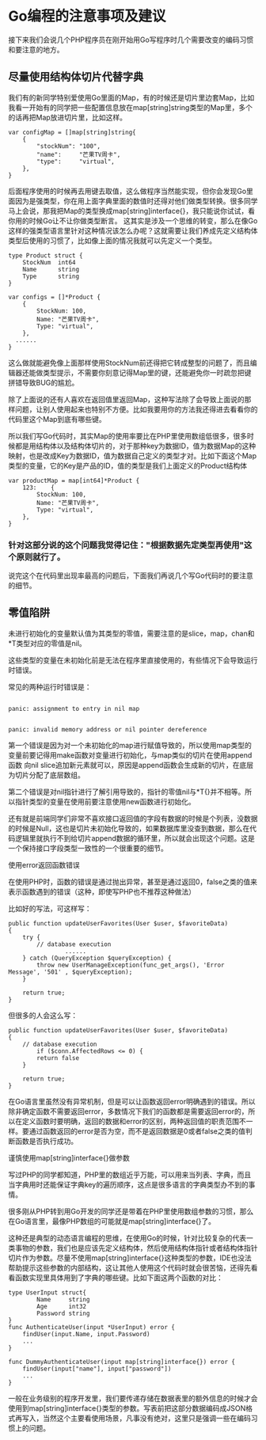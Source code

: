 # Go编程的注意事项及建议

接下来我们会说几个PHP程序员在刚开始用Go写程序时几个需要改变的编码习惯和要注意的地方。

## 尽量使用结构体切片代替字典

我们有的新同学特别爱使用Go里面的Map，有的时候还是切片里边套Map，比如我看一开始有的同学把一些配置信息放在map[string]string类型的Map里，多个的话再把Map放进切片里，比如这样。
```
var configMap = []map[string]string{
    {
        "stockNum": "100",
        "name":     "芒果TV周卡",
        "type":     "virtual",
    },
}
```

后面程序使用的时候再去用键去取值，这么做程序当然能实现，但你会发现Go里面因为是强类型，你在用上面字典里面的数值时还得对他们做类型转换。很多同学马上会说，那我把Map的类型换成map[string]interface{}，我只能说你试试，看你用的时候Go让不让你做类型断言。
这其实是涉及一个思维的转变，那么在像Go这样的强类型语言里针对这种情况该怎么办呢？这就需要让我们养成先定义结构体类型后使用的习惯了，比如像上面的情况我就可以先定义一个类型。
```
type Product struct {
    StockNum  int64
    Name      string
    Type      string
}

var configs = []*Product {
    {
        StockNum: 100,
        Name: "芒果TV周卡",
        Type: "virtual",
    },
  ......
}
```

这么做就能避免像上面那样使用StockNum前还得把它转成整型的问题了，而且编辑器还能做类型提示，不需要你刻意记得Map里的键，还能避免你一时疏忽把键拼错导致BUG的尴尬。

除了上面说的还有人喜欢在返回值里返回Map，这种写法除了会导致上面说的那样问题，让别人使用起来也特别不方便。比如我要用你的方法我还得进去看看你的代码里这个Map到底有哪些键。

所以我们写Go代码时，其实Map的使用率要比在PHP里使用数组低很多，很多时候都是用结构体以及结构体切片的，对于那种key为数据ID，值为数据Map的这种映射，也是改成Key为数据ID，值为数据自己定义的类型才对。比如下面这个Map类型的变量，它的Key是产品的ID，值的类型是我们上面定义的Product结构体
```
var productMap = map[int64]*Product {
    123:    {
        StockNum: 100,
        Name: "芒果TV周卡",
        Type: "virtual",
    },
}
```

### 针对这部分说的这个问题我觉得记住："根据数据先定类型再使用"这个原则就行了。

说完这个在代码里出现率最高的问题后，下面我们再说几个写Go代码时的要注意的细节。

## 零值陷阱
未进行初始化的变量默认值为其类型的零值，需要注意的是slice，map，chan和*T类型对应的零值是nil。

这些类型的变量在未初始化前是无法在程序里直接使用的，有些情况下会导致运行时错误。

常见的两种运行时错误是：
```

panic: assignment to entry in nil map


panic: invalid memory address or nil pointer dereference
```

第一个错误是因为对一个未初始化的map进行赋值导致的，所以使用map类型的变量前要记得用make函数对变量进行初始化，与map类似的切片在使用append函数 向nil slice追加新元素就可以，原因是append函数会生成新的切片，在底层为切片分配了底层数组。

第二个错误是对nil指针进行了解引用导致的，指针的零值nil与*T{}并不相等。所以指针类型的变量在使用前要注意使用new函数进行初始化。

还有就是前端同学们非常不喜欢接口返回值的字段有数据的时候是个列表，没数据的时候是Null，这也是切片未初始化导致的，如果数据库里没查到数据，那么在代码逻辑里就执行不到给切片append数据的循环里，所以就会出现这个问题。这是一个保持接口字段类型一致性的一个很重要的细节。

使用error返回函数错误

在使用PHP时，函数的错误是通过抛出异常，甚至是通过返回0，false之类的值来表示函数遇到的错误（这种，即使写PHP也不推荐这种做法）

比如好的写法，可这样写：
```
public function updateUserFavorites(User $user, $favoriteData)
{
    try {
        // database execution
                ......
    } catch (QueryException $queryException) {
        throw new UserManageException(func_get_args(), 'Error Message', '501' , $queryException);
    }

    return true;
}
```

但很多的人会这么写：
```
public function updateUserFavorites(User $user, $favoriteData)
{
    // database execution
        if ($conn.AffectedRows <= 0) {
        return false
    }

    return true;
}
```
在Go语言里虽然没有异常机制，但是可以让函数返回error明确遇到的错误。所以除非确定函数不需要返回error，多数情况下我们的函数都是需要返回error的，所以在定义函数时要明确，返回的数据和error的区别，两种返回值的职责范围不一样。要通过函数返回的error是否为空，而不是返回数据是0或者false之类的值判断函数是否执行成功。

谨慎使用map[string]interface{}做参数

写过PHP的同学都知道，PHP里的数组近乎万能，可以用来当列表、字典，而且当字典用时还能保证字典key的遍历顺序，这点是很多语言的字典类型办不到的事情。

很多刚从PHP转到用Go开发的同学还是带着在PHP里使用数组参数的习惯，那么在Go语言里，最像PHP数组的可能就是map[string]interface{}了。

这种还是典型的动态语言编程的思维，在使用Go的时候，针对比较复杂的代表一类事物的参数，我们也是应该先定义结构体，然后使用结构体指针或者结构体指针切片作为参数。尽量不使用map[string]interface{}这种类型的参数，IDE也没法帮助提示这些参数的内部结构，这让其他人使用这个代码时就会很苦恼，还得先看看函数实现里具体用到了字典的哪些键。比如下面这两个函数的对比：
```
type UserInput struct{
        Name     string
        Age      int32
        Password string
}
func AuthenticateUser(input *UserInput) error {
    findUser(input.Name, input.Password)
    ...
}

func DummyAuthenticateUser(input map[string]interface{}) error {
    findUser(input["name"], input["password"])
    ...
}
```
一般在业务级别的程序开发里，我们要传递存储在数据表里的额外信息的时候才会使用到map[string]interface{}类型的参数。写表前把这部分数据编码成JSON格式再写入，当然这个主要看使用场景，凡事没有绝对，这里只是强调一些在编码习惯上的问题。
